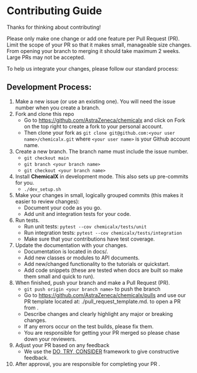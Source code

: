 # Contributing Guide

Thanks for thinking about contributing!

Please only make one change or add one feature per Pull Request (PR). Limit the scope of your PR so that it makes small, manageable size changes. From opening your branch to merging it should take maximum 2 weeks. Large PRs may not be accepted.

To help us integrate your changes, please follow our standard process: 

## Development Process:

1. Make a new issue (or use an existing one). You will need the issue number when you create a branch.
2. Fork and clone this repo
    - Go to https://github.com/AstraZeneca/chemicalx and click on Fork on the top right to create
      a fork to your personal account.
    - Then clone your fork as `git clone git@github.com:<your user name>/chemicalx.git` where `<your user name>` is your Github account name.
3. Create a new branch. The branch name must include the issue number.
    - `git checkout main`
    - `git branch <your branch name>`
    - `git checkout <your branch name>`
4. Install **ChemicalX** in development mode. This also sets up pre-commits for you.
    - `./dev_setup.sh`
5. Make your changes in small, logically grouped commits (this makes it easier to review changes):
    - Document your code as you go.
    - Add unit and integration tests for your code.
6. Run tests.
    - Run unit tests: `pytest --cov chemicalx/tests/unit`
    - Run integration tests: `pytest --cov chemicalx/tests/integration`
    - Make sure that your contributions have test coverage.
7. Update the documentation with your changes.
    - Documentation is located in docs/.
    - Add new classes or modules to API documents.
    - Add new/changed functionality to the tutorials or quickstart.
    - Add code snippets (these are tested when docs are built so make them small and quick to run).
8. When finished, push your branch and make a Pull Request (PR).
    - `git push origin <your branch name>` to push the branch
    - Go to https://github.com/AstraZeneca/chemicalx/pulls and use our PR template located at: ./pull_request_template.md.
      to open a PR from <your branch name>.
    - Describe changes and clearly highlight any major or breaking changes.
    - If any errors occur on the test builds, please fix them.
    - You are responsible for getting your PR merged so please chase down your reviewers.
9. Adjust your PR based on any feedback
    - We use the [DO, TRY, CONSIDER](https://jackiebo.medium.com/do-try-consider-how-we-give-product-feedback-at-asana-db9bc754cc4a) framework to give constructive feedback.
10. After approval, you are responsible for completing your PR .